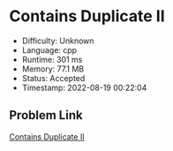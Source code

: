 # Contains Duplicate II

- Difficulty: Unknown
- Language: cpp
- Runtime: 301 ms
- Memory: 77.1 MB
- Status: Accepted
- Timestamp: 2022-08-19 00:22:04

## Problem Link
[Contains Duplicate II](https://leetcode.com/problems/contains-duplicate-ii)

